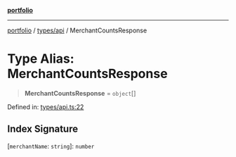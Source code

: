 [**portfolio**](../../../README.md)

***

[portfolio](../../../modules.md) / [types/api](../README.md) / MerchantCountsResponse

# Type Alias: MerchantCountsResponse

> **MerchantCountsResponse** = `object`[]

Defined in: [types/api.ts:22](https://github.com/tnorlund/Portfolio/blob/3f625b839ff70865cd07f7d556932996f332a69d/portfolio/types/api.ts#L22)

## Index Signature

\[`merchantName`: `string`\]: `number`
